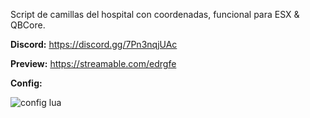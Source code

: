 Script de camillas del hospital con coordenadas, funcional para ESX & QBCore.

**Discord:** https://discord.gg/7Pn3nqjUAc

**Preview:** https://streamable.com/edrgfe

**Config:**

![config lua](https://github.com/GinkaRP/gnk-camillas/assets/116312031/959a0619-2d8c-4cff-9386-68f93a2e7270)
